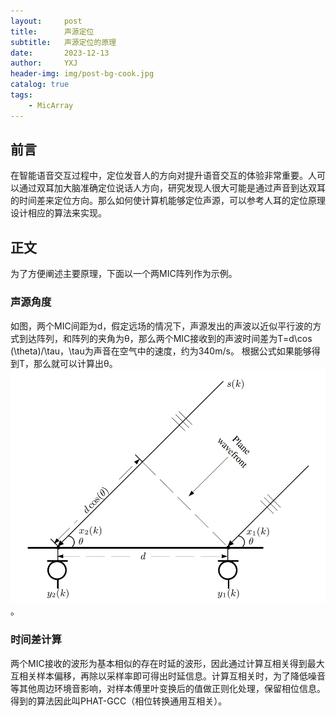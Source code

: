 ```yaml
---
layout:     post
title:      声源定位
subtitle:   声源定位的原理
date:       2023-12-13
author:     YXJ
header-img: img/post-bg-cook.jpg
catalog: true
tags:
    - MicArray
---
```


## 前言

在智能语音交互过程中，定位发音人的方向对提升语音交互的体验非常重要。人可以通过双耳加大脑准确定位说话人方向，研究发现人很大可能是通过声音到达双耳的时间差来定位方向。那么如何使计算机能够定位声源，可以参考人耳的定位原理设计相应的算法来实现。



## 正文

为了方便阐述主要原理，下面以一个两MIC阵列作为示例。

### 声源角度 

如图，两个MIC间距为d，假定远场的情况下，声源发出的声波以近似平行波的方式到达阵列，和阵列的夹角为θ，那么两个MIC接收到的声波时间差为T=d\cos (\theta)/\tau，\tau为声音在空气中的速度，约为340m/s。
根据公式如果能够得到T，那么就可以计算出θ。
![2MIC线性阵列](img/micArray-tdoa.png)。

### 时间差计算

两个MIC接收的波形为基本相似的存在时延的波形，因此通过计算互相关得到最大互相关样本偏移，再除以采样率即可得出时延信息。计算互相关时，为了降低噪音等其他周边环境音影响，对样本傅里叶变换后的值做正则化处理，保留相位信息。
得到的算法因此叫PHAT-GCC（相位转换通用互相关）。

